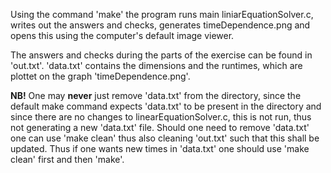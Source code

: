 Using the command 'make' the program runs main liniarEquationSolver.c, writes out the answers and checks, generates timeDependence.png and opens this using the computer's default image viewer.

The answers and checks during the parts of the exercise can be found in 'out.txt'. 'data.txt' contains the dimensions and the runtimes, which are plottet on the graph 'timeDependence.png'.

**NB!** One may **never** just remove 'data.txt' from the directory, since the default make command expects 'data.txt' to be present in the directory and since there are no changes to linearEquationSolver.c, this is not run, thus not generating a new 'data.txt' file. Should one need to remove 'data.txt' one can use 'make clean' thus also cleaning 'out.txt' such that this shall be updated. Thus if one wants new times in 'data.txt' one should use 'make clean' first and then 'make'.
